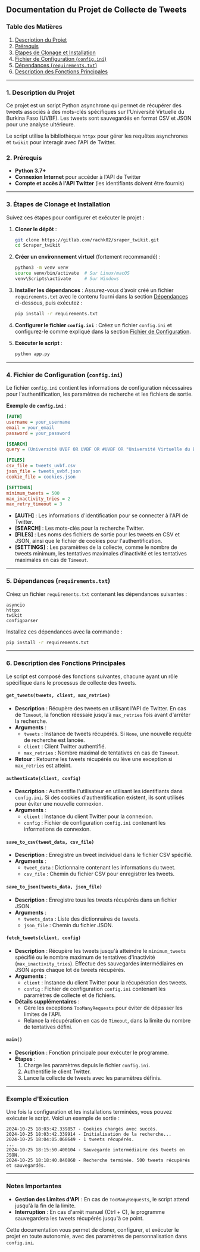 ## Documentation du Projet de Collecte de Tweets

### Table des Matières
1. [Description du Projet](#description-du-projet)
2. [Prérequis](#prérequis)
3. [Étapes de Clonage et Installation](#etapes-de-clonage-et-installation)
4. [Fichier de Configuration (`config.ini`)](#fichier-de-configuration-configini)
5. [Dépendances (`requirements.txt`)](#dépendances-requirementstxt)
6. [Description des Fonctions Principales](#description-des-fonctions-principales)

---

### 1. Description du Projet

Ce projet est un script Python asynchrone qui permet de récupérer des tweets associés à des mots-clés spécifiques sur l'Université Virtuelle du Burkina Faso (UVBF). Les tweets sont sauvegardés en format CSV et JSON pour une analyse ultérieure. 

Le script utilise la bibliothèque `httpx` pour gérer les requêtes asynchrones et `twikit` pour interagir avec l'API de Twitter.

### 2. Prérequis

- **Python 3.7+**
- **Connexion Internet** pour accéder à l'API de Twitter
- **Compte et accès à l'API Twitter** (les identifiants doivent être fournis)

---

### 3. Étapes de Clonage et Installation

Suivez ces étapes pour configurer et exécuter le projet :

1. **Cloner le dépôt** :
   ```bash
   git clone https://gitlab.com/rachk02/sraper_twikit.git
   cd Scraper_twikit
   ```

2. **Créer un environnement virtuel** (fortement recommandé) :
   ```bash
   python3 -m venv venv
   source venv/bin/activate  # Sur Linux/macOS
   venv\Scripts\activate     # Sur Windows
   ```

3. **Installer les dépendances** :
   Assurez-vous d’avoir créé un fichier `requirements.txt` avec le contenu fourni dans la section [Dépendances](#dépendances-requirementstxt) ci-dessous, puis exécutez :
   ```bash
   pip install -r requirements.txt
   ```

4. **Configurer le fichier `config.ini`** : Créez un fichier `config.ini` et configurez-le comme expliqué dans la section [Fichier de Configuration](#fichier-de-configuration-configini).

5. **Exécuter le script** :
   ```bash
   python app.py
   ```

---

### 4. Fichier de Configuration (`config.ini`)

Le fichier `config.ini` contient les informations de configuration nécessaires pour l'authentification, les paramètres de recherche et les fichiers de sortie.

**Exemple de `config.ini`** :

```ini
[AUTH]
username = your_username
email = your_email
password = your_password

[SEARCH]
query = (Université UVBF OR UVBF OR #UVBF OR "Université Virtuelle du Burkina Faso" OR "UV-BF" OR "UV BF" OR "UV_BF") lang:fr

[FILES]
csv_file = tweets_uvbf.csv
json_file = tweets_uvbf.json
cookie_file = cookies.json

[SETTINGS]
minimum_tweets = 500
max_inactivity_tries = 2
max_retry_timeout = 3
```

- **[AUTH]** : Les informations d'identification pour se connecter à l'API de Twitter.
- **[SEARCH]** : Les mots-clés pour la recherche Twitter.
- **[FILES]** : Les noms des fichiers de sortie pour les tweets en CSV et JSON, ainsi que le fichier de cookies pour l'authentification.
- **[SETTINGS]** : Les paramètres de la collecte, comme le nombre de tweets minimum, les tentatives maximales d’inactivité et les tentatives maximales en cas de `Timeout`.

---

### 5. Dépendances (`requirements.txt`)

Créez un fichier `requirements.txt` contenant les dépendances suivantes :

```text
asyncio
httpx
twikit
configparser
```

Installez ces dépendances avec la commande :
```bash
pip install -r requirements.txt
```

---

### 6. Description des Fonctions Principales

Le script est composé des fonctions suivantes, chacune ayant un rôle spécifique dans le processus de collecte des tweets.

#### `get_tweets(tweets, client, max_retries)`

- **Description** : Récupère des tweets en utilisant l'API de Twitter. En cas de `Timeout`, la fonction réessaie jusqu'à `max_retries` fois avant d'arrêter la recherche.
- **Arguments** :
  - `tweets` : Instance de tweets récupérés. Si `None`, une nouvelle requête de recherche est lancée.
  - `client` : Client Twitter authentifié.
  - `max_retries` : Nombre maximal de tentatives en cas de `Timeout`.
- **Retour** : Retourne les tweets récupérés ou lève une exception si `max_retries` est atteint.

#### `authenticate(client, config)`

- **Description** : Authentifie l'utilisateur en utilisant les identifiants dans `config.ini`. Si des cookies d'authentification existent, ils sont utilisés pour éviter une nouvelle connexion.
- **Arguments** :
  - `client` : Instance du client Twitter pour la connexion.
  - `config` : Fichier de configuration `config.ini` contenant les informations de connexion.

#### `save_to_csv(tweet_data, csv_file)`

- **Description** : Enregistre un tweet individuel dans le fichier CSV spécifié.
- **Arguments** :
  - `tweet_data` : Dictionnaire contenant les informations du tweet.
  - `csv_file` : Chemin du fichier CSV pour enregistrer les tweets.

#### `save_to_json(tweets_data, json_file)`

- **Description** : Enregistre tous les tweets récupérés dans un fichier JSON.
- **Arguments** :
  - `tweets_data` : Liste des dictionnaires de tweets.
  - `json_file` : Chemin du fichier JSON.

#### `fetch_tweets(client, config)`

- **Description** : Récupère les tweets jusqu'à atteindre le `minimum_tweets` spécifié ou le nombre maximum de tentatives d'inactivité (`max_inactivity_tries`). Effectue des sauvegardes intermédiaires en JSON après chaque lot de tweets récupérés.
- **Arguments** :
  - `client` : Instance du client Twitter pour la récupération des tweets.
  - `config` : Fichier de configuration `config.ini` contenant les paramètres de collecte et de fichiers.
- **Détails supplémentaires** :
  - Gère les exceptions `TooManyRequests` pour éviter de dépasser les limites de l'API.
  - Relance la récupération en cas de `Timeout`, dans la limite du nombre de tentatives défini.

#### `main()`

- **Description** : Fonction principale pour exécuter le programme.
- **Étapes** :
  1. Charge les paramètres depuis le fichier `config.ini`.
  2. Authentifie le client Twitter.
  3. Lance la collecte de tweets avec les paramètres définis.
  
---

### Exemple d'Exécution

Une fois la configuration et les installations terminées, vous pouvez exécuter le script. Voici un exemple de sortie :

```plaintext
2024-10-25 18:03:42.339857 - Cookies chargés avec succès.
2024-10-25 18:03:42.339914 - Initialisation de la recherche...
2024-10-25 18:04:05.068649 - 1 tweets récupérés.
...
2024-10-25 18:15:50.400104 - Sauvegarde intermédiaire des tweets en JSON.
2024-10-25 18:18:40.840868 - Recherche terminée. 500 tweets récupérés et sauvegardés.
```

---

### Notes Importantes

- **Gestion des Limites d'API** : En cas de `TooManyRequests`, le script attend jusqu'à la fin de la limite.
- **Interruption** : En cas d'arrêt manuel (Ctrl + C), le programme sauvegardera les tweets récupérés jusqu'à ce point.

Cette documentation vous permet de cloner, configurer, et exécuter le projet en toute autonomie, avec des paramètres de personnalisation dans `config.ini`.